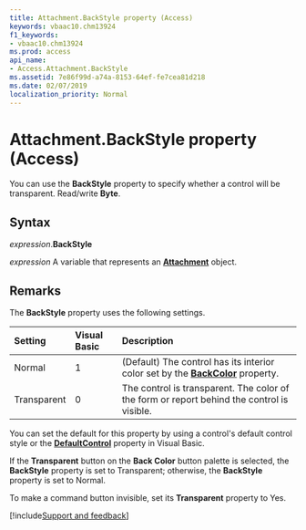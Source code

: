 ```yaml
---
title: Attachment.BackStyle property (Access)
keywords: vbaac10.chm13924
f1_keywords:
- vbaac10.chm13924
ms.prod: access
api_name:
- Access.Attachment.BackStyle
ms.assetid: 7e86f99d-a74a-8153-64ef-fe7cea81d218
ms.date: 02/07/2019
localization_priority: Normal
---
```



# Attachment.BackStyle property (Access)

You can use the **BackStyle** property to specify whether a control will be transparent. Read/write **Byte**.


## Syntax

_expression_.**BackStyle**

_expression_ A variable that represents an **[Attachment](Access.Attachment.md)** object.


## Remarks

The **BackStyle** property uses the following settings.

|Setting|Visual Basic|Description|
|:-----|:-----|:-----|
|Normal|1|(Default) The control has its interior color set by the **[BackColor](access.attachment.backcolor.md)** property.|
|Transparent|0|The control is transparent. The color of the form or report behind the control is visible.|

You can set the default for this property by using a control's default control style or the **[DefaultControl](access.form.defaultcontrol.md)** property in Visual Basic.

If the **Transparent** button on the **Back Color** button palette is selected, the **BackStyle** property is set to Transparent; otherwise, the **BackStyle** property is set to Normal.

To make a command button invisible, set its **Transparent** property to Yes.




[!include[Support and feedback](~/includes/feedback-boilerplate.md)]